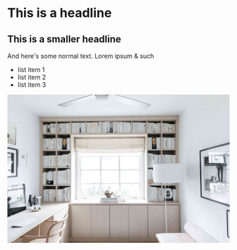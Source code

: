 # This is a headline

## This is a smaller headline

And here's some normal text. Lorem ipsum & such

* list item 1
* list item 2
* list item 3

![](AnneSage-225a229ee80745d6b286f903fe521b4d.jpg)
